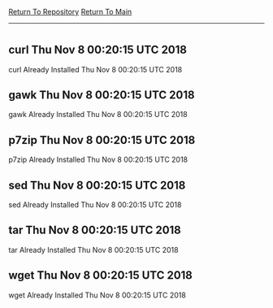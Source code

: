 [Return To Repository](https://github.com/deathbybandaid/piholeparser/)
[Return To Main](https://github.com/deathbybandaid/piholeparser/blob/master/RecentRunLogs/Mainlog.md)
____________________________________
# 
## curl Thu Nov 8 00:20:15 UTC 2018
curl Already Installed Thu Nov 8 00:20:15 UTC 2018
## gawk Thu Nov 8 00:20:15 UTC 2018
gawk Already Installed Thu Nov 8 00:20:15 UTC 2018
## p7zip Thu Nov 8 00:20:15 UTC 2018
p7zip Already Installed Thu Nov 8 00:20:15 UTC 2018
## sed Thu Nov 8 00:20:15 UTC 2018
sed Already Installed Thu Nov 8 00:20:15 UTC 2018
## tar Thu Nov 8 00:20:15 UTC 2018
tar Already Installed Thu Nov 8 00:20:15 UTC 2018
## wget Thu Nov 8 00:20:15 UTC 2018
wget Already Installed Thu Nov 8 00:20:15 UTC 2018
